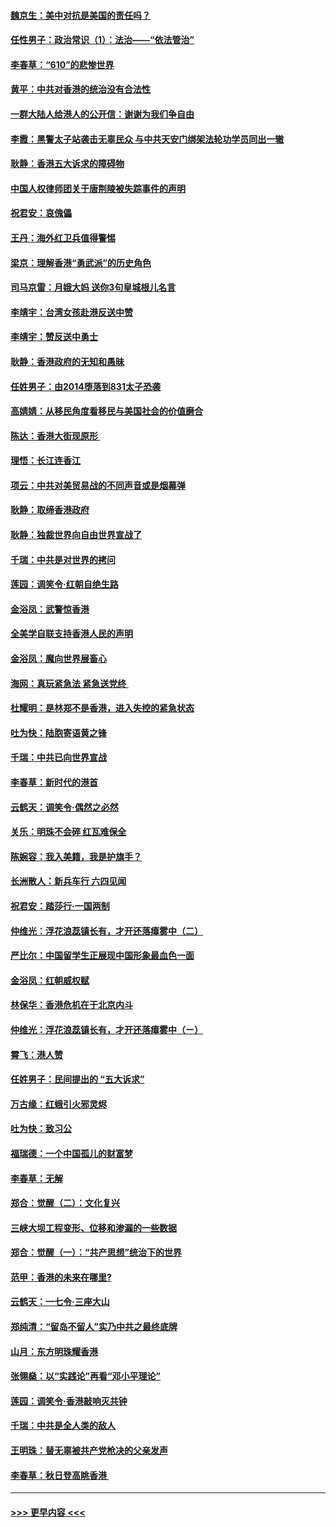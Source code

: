 #### [魏京生：美中对抗是美国的责任吗？](../pages/nsc993/n11500723.md?t=09051611) 
#### [任性男子：政治常识（1）：法治——“依法管治”](../pages/nsc993/n11500791.md?t=09051611) 
#### [李春草：“610”的悲惨世界](../pages/nsc993/n11501141.md?t=09051611) 
#### [黄平：中共对香港的统治没有合法性](../pages/nsc993/n11499473.md?t=09051611) 
#### [一群大陆人给港人的公开信：谢谢为我们争自由](../pages/nsc993/n11500402.md?t=09051611) 
#### [李霞：黑警太子站袭击无辜民众 与中共天安门绑架法轮功学员同出一辙](../pages/nsc993/n11499805.md?t=09051611) 
#### [耿静：香港五大诉求的障碍物](../pages/nsc993/n11497578.md?t=09051611) 
#### [中国人权律师团关于唐荆陵被失踪事件的声明](../pages/nsc993/n11500014.md?t=09051611) 
#### [祝君安：哀傀儡](../pages/nsc993/n11499776.md?t=09051611) 
#### [王丹：海外红卫兵值得警惕](../pages/nsc993/n11498138.md?t=09051611) 
#### [梁京：理解香港“勇武派”的历史角色](../pages/nsc993/n11498006.md?t=09051611) 
#### [司马京雷：月娥大妈  送你3句皇城根儿名言](../pages/nsc993/n11497885.md?t=09051611) 
#### [李靖宇：台湾女孩赴港反送中赞](../pages/nsc993/n11497721.md?t=09051611) 
#### [李靖宇：赞反送中勇士](../pages/nsc993/n11497452.md?t=09051611) 
#### [耿静：香港政府的无知和愚昧](../pages/nsc993/n11494238.md?t=09051611) 
#### [任姓男子：由2014堕落到831太子恐袭](../pages/nsc993/n11496683.md?t=09051611) 
#### [高婧婧：从移民角度看移民与美国社会的价值磨合](../pages/nsc993/n11495757.md?t=09051611) 
#### [陈达：香港大街现原形 ](../pages/nsc993/n11495441.md?t=09051611) 
#### [理悟：长江连香江](../pages/nsc993/n11495377.md?t=09051611) 
#### [项云：中共对美贸易战的不同声音或是烟幕弹](../pages/nsc993/n11494929.md?t=09051611) 
#### [耿静：取缔香港政府](../pages/nsc993/n11494218.md?t=09051611) 
#### [耿静：独裁世界向自由世界宣战了](../pages/nsc993/n11494190.md?t=09051611) 
#### [千瑞：中共是对世界的拷问](../pages/nsc993/n11493021.md?t=09051611) 
#### [莲园：调笑令‧红朝自绝生路](../pages/nsc993/n11493011.md?t=09051611) 
#### [金浴凤：武警惊香港](../pages/nsc993/n11492994.md?t=09051611) 
#### [全美学自联支持香港人民的声明](../pages/nsc993/n11492630.md?t=09051611) 
#### [金浴凤：魔向世界展畜心](../pages/nsc993/n11492599.md?t=09051611) 
#### [海网：真玩紧急法 紧急送党终 ](../pages/nsc993/n11492535.md?t=09051611) 
#### [杜耀明：是林郑不是香港，进入失控的紧急状态](../pages/nsc993/n11491420.md?t=09051611) 
#### [吐为快：陆胞寄语黄之锋](../pages/nsc993/n11491117.md?t=09051611) 
#### [千瑞：中共已向世界宣战](../pages/nsc993/n11490123.md?t=09051611) 
#### [李春草：新时代的港首](../pages/nsc993/n11489864.md?t=09051611) 
#### [云鹤天：调笑令·偶然之必然](../pages/nsc993/n11489701.md?t=09051611) 
#### [关乐：明珠不会碎 红瓦难保全](../pages/nsc993/n11489647.md?t=09051611) 
#### [陈婉容：我入美籍，我是护旗手？](../pages/nsc993/n11487908.md?t=09051611) 
#### [长洲散人：新兵车行 六四见闻](../pages/nsc993/n11487729.md?t=09051611) 
#### [祝君安：踏莎行‧一国两制](../pages/nsc993/n11487699.md?t=09051611) 
#### [仲维光：浮花浪蕊镇长有，才开还落瘴雾中（二）](../pages/nsc993/n11483286.md?t=09051611) 
#### [严比尔：中国留学生正展现中国形象最血色一面](../pages/nsc993/n11485145.md?t=09051611) 
#### [金浴凤：红朝威权赋](../pages/nsc993/n11485191.md?t=09051611) 
#### [林保华：香港危机在于北京内斗](../pages/nsc993/n11484593.md?t=09051611) 
#### [仲维光：浮花浪蕊镇长有，才开还落瘴雾中（ㄧ）](../pages/nsc993/n11483259.md?t=09051611) 
#### [霄飞：港人赞](../pages/nsc993/n11482957.md?t=09051611) 
#### [任姓男子：民间提出的 “五大诉求”](../pages/nsc993/n11482897.md?t=09051611) 
#### [万古缘：红蛾引火邪灵烬](../pages/nsc993/n11482886.md?t=09051611) 
#### [吐为快：致习公](../pages/nsc993/n11482867.md?t=09051611) 
#### [福瑞德：一个中国孤儿的财富梦](../pages/nsc993/n11482817.md?t=09051611) 
#### [李春草：无解](../pages/nsc993/n11482791.md?t=09051611) 
#### [郑合：觉醒（二）：文化复兴](../pages/nsc993/n11478025.md?t=09051611) 
#### [三峡大坝工程变形、位移和渗漏的一些数据](../pages/nsc993/n11478232.md?t=09051611) 
#### [郑合：觉醒（一）：“共产思想”统治下的世界](../pages/nsc993/n11477663.md?t=09051611) 
#### [范甲：香港的未来在哪里?](../pages/nsc993/n11477249.md?t=09051611) 
#### [云鹤天：一七令·三座大山](../pages/nsc993/n11477192.md?t=09051611) 
#### [郑纯清：“留岛不留人”实乃中共之最终底牌](../pages/nsc993/n11476160.md?t=09051611) 
#### [山月：东方明珠耀香港](../pages/nsc993/n11476077.md?t=09051611) 
#### [张翎燊：以“实践论”再看“邓小平理论”](../pages/nsc993/n11475733.md?t=09051611) 
#### [莲园：调笑令‧香港敲响灭共钟](../pages/nsc993/n11475723.md?t=09051611) 
#### [千瑞：中共是全人类的敌人](../pages/nsc993/n11475329.md?t=09051611) 
#### [王明珠：替无辜被共产党枪决的父亲发声](../pages/nsc993/n11474570.md?t=09051611) 
#### [李春草：秋日登高眺香港 ](../pages/nsc993/n11474491.md?t=09051611) 

----
#### [ >>> 更早内容 <<< ](../indexes/nsc993-earlier.md)
